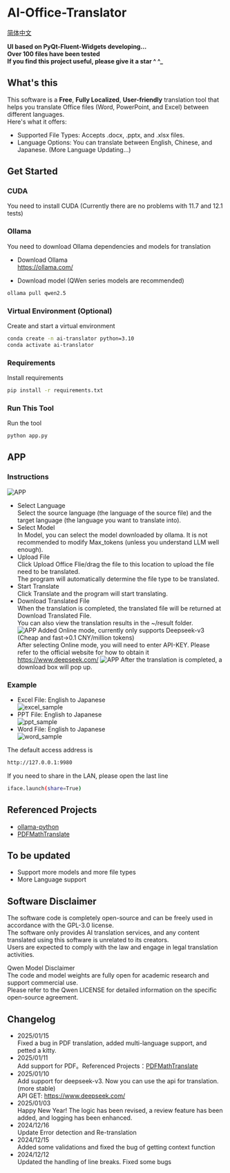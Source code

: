 # AI-Office-Translator
[简体中文](README_ZH.md)  

**UI based on PyQt-Fluent-Widgets developing...**  
**Over 100 files have been tested**  
**If you find this project useful, please give it a star ^ ^_**  

## What's this
This software is a **Free**, **Fully Localized**, **User-friendly** translation tool that helps you translate Office files (Word, PowerPoint, and Excel) between different languages.  
Here's what it offers:  
  
- Supported File Types: Accepts .docx, .pptx, and .xlsx files.
- Language Options: You can translate between English, Chinese, and Japanese. (More Language Updating...)  

## Get Started
### CUDA
You need to install CUDA
(Currently there are no problems with 11.7 and 12.1 tests)  

### Ollama
You need to download Ollama dependencies and models for translation
- Download Ollama  
https://ollama.com/  

- Download model (QWen series models are recommended) 
```bash
ollama pull qwen2.5
```
### Virtual Environment (Optional)
Create and start a virtual environment
```bash
conda create -n ai-translator python=3.10
conda activate ai-translator
```
### Requirements
Install requirements
```bash
pip install -r requirements.txt
```
### Run This Tool
Run the tool
```bash
python app.py
```

## APP
### Instructions
![APP](img/app.png)
- Select Language  
Select the source language (the language of the source file) and the target language (the language you want to translate into).  
- Select Model  
In Model, you can select the model downloaded by ollama. It is not recommended to modify Max_tokens (unless you understand LLM well enough).  
- Upload File  
Click Upload Office Flie/drag the file to this location to upload the file need to be translated.  
The program will automatically determine the file type to be translated.  
- Start Translate   
Click Translate and the program will start translating.  
- Download Translated File  
When the translation is completed, the translated file will be returned at Download Translated File.  
You can also view the translation results in the ~/result folder.  
![APP](img/app_online.png)
Added Online mode, currently only supports Deepseek-v3 (Cheap and fast->0.1 CNY/million tokens)  
After selecting Online mode, you will need to enter API-KEY. Please refer to the official website for how to obtain it  
https://www.deepseek.com/
![APP](img/app_completed.png)
After the translation is completed, a download box will pop up.

### Example 
- Excel File: English to Japanese  
![excel_sample](img/excel.png)  
- PPT File: English to Japanese  
![ppt_sample](img/ppt.png)  
- Word File: English to Japanese  
![word_sample](img/word.png)

The default access address is
```bash
http://127.0.0.1:9980
```
If you need to share in the LAN, please open the last line
```bash
iface.launch(share=True)
```

## Referenced Projects
- [ollama-python](https://github.com/ollama/ollama-python)
- [PDFMathTranslate](https://github.com/Byaidu/PDFMathTranslate)

## To be updated
- Support more models and more file types
- More Language support

## Software Disclaimer  
The software code is completely open-source and can be freely used in accordance with the GPL-3.0 license.  
The software only provides AI translation services, and any content translated using this software is unrelated to its creators.  
Users are expected to comply with the law and engage in legal translation activities. 

Qwen Model Disclaimer  
The code and model weights are fully open for academic research and support commercial use.  
Please refer to the Qwen LICENSE for detailed information on the specific open-source agreement. 

## Changelog
- 2025/01/15  
Fixed a bug in PDF translation, added multi-language support, and petted a kitty.
- 2025/01/11  
Add support for PDF。Referenced Projects：[PDFMathTranslate](https://github.com/Byaidu/PDFMathTranslate)
- 2025/01/10    
Add support for deepseek-v3. Now you can use the api for translation. (more stable)  
API GET: https://www.deepseek.com/
- 2025/01/03  
Happy New Year! The logic has been revised, a review feature has been added, and logging has been enhanced.
- 2024/12/16  
Update Error detection and Re-translation
- 2024/12/15  
Added some validations and fixed the bug of getting context function
- 2024/12/12  
Updated the handling of line breaks. Fixed some bugs